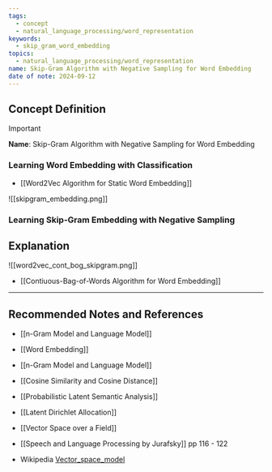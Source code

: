 ```yaml
---
tags:
  - concept
  - natural_language_processing/word_representation
keywords:
  - skip_gram_word_embedding
topics:
  - natural_language_processing/word_representation
name: Skip-Gram Algorithm with Negative Sampling for Word Embedding
date of note: 2024-09-12
---
```


## Concept Definition

>[!important]
>**Name**: Skip-Gram Algorithm with Negative Sampling for Word Embedding

### Learning Word Embedding with Classification


- [[Word2Vec Algorithm for Static Word Embedding]]



![[skipgram_embedding.png]]


### Learning Skip-Gram Embedding with Negative Sampling





## Explanation


![[word2vec_cont_bog_skipgram.png]]

- [[Contiuous-Bag-of-Words Algorithm for Word Embedding]]




-----------
##  Recommended Notes and References


- [[n-Gram Model and Language Model]]
- [[Word Embedding]]
- [[n-Gram Model and Language Model]]
- [[Cosine Similarity and Cosine Distance]]


- [[Probabilistic Latent Semantic Analysis]]
- [[Latent Dirichlet Allocation]]

- [[Vector Space over a Field]]

- [[Speech and Language Processing by Jurafsky]] pp 116 - 122
- Wikipedia [Vector_space_model](https://en.wikipedia.org/wiki/Vector_space_model)